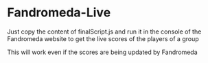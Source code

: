 # Fandromeda-Live

Just copy the content of finalScript.js and run it in the console of the Fandromeda website to get the live scores of the players of a group


This will work even if the scores are being updated by Fandromeda
